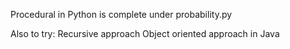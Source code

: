 Procedural in Python is complete under probability.py


Also to try:
Recursive approach
Object oriented approach in Java
